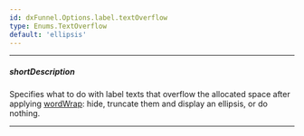```yaml
---
id: dxFunnel.Options.label.textOverflow
type: Enums.TextOverflow
default: 'ellipsis'
---
```

---
##### shortDescription
Specifies what to do with label texts that overflow the allocated space after applying [wordWrap](/api-reference/10%20UI%20Components/dxFunnel/1%20Configuration/label/wordWrap.md '/Documentation/ApiReference/UI_Components/dxFunnel/Configuration/label/#wordWrap'): hide, truncate them and display an ellipsis, or do nothing.

---
<!-- Description goes here -->